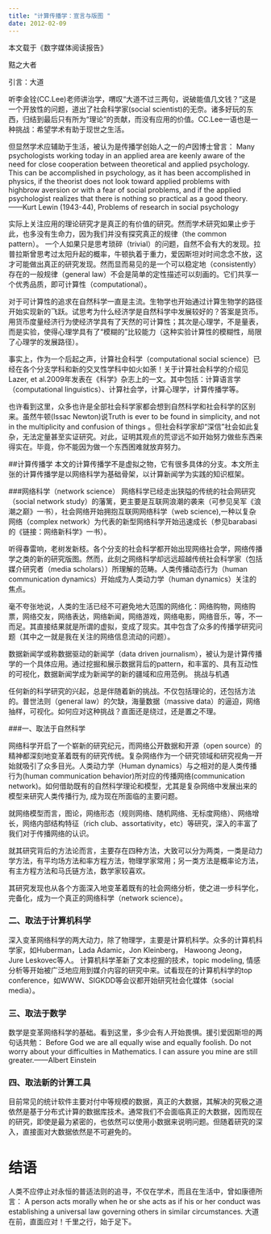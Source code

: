```yaml
---
title: "计算传播学：宣言与版图 "
date: 2012-02-09
---
```

<!--more-->


本文载于《数字媒体阅读报告》


黠之大者

引言：大道

听李金铨(CC.Lee)老师讲治学，喟叹“大道不过三两句，说破能值几文钱？”这是一个开放性的问题，道出了社会科学家(social scientist)的无奈。诸多好玩的东西，归结到最后只有所为“理论”的贡献，而没有应用的价值。CC.Lee一语也是一种挑战：希望学术有助于现世之生活。

但显然学术应辅助于生活，被认为是传播学创始人之一的卢因博士曾言：
Many psychologists working today in an applied area are keenly aware of the need for close cooperation between theoretical and applied psychology. This can be accomplished in psychology, as it has been accomplished in physics, if the theorist does not look toward applied problems with highbrow aversion or with a fear of social problems, and if the applied psychologist realizes that there is nothing so practical as a good theory.
——Kurt Lewin (1943-44), Problems of research in social psychology

实际上关注应用的理论研究才是真正的有价值的研究。然而学术研究如果止步于此，也多没有生命力，因为我们并没有探究真正的规律（the common pattern）。 一个人如果只是思考琐碎（trivial）的问题，自然不会有大的发现。拉普拉斯曾思考过太阳升起的概率，牛顿执着于重力，爱因斯坦对时间念念不放，这才可能做出真正的研究发现。然而显而易见的是一个可以稳定地（consistently）存在的一般规律（general law）不会是简单的定性描述可以刻画的。它们共享一个优秀品质，即可计算性（computational）。

对于可计算性的追求在自然科学一直是主流。生物学也开始通过计算生物学的路径开始实现新的飞跃。试思考为什么经济学是自然科学中发展较好的？答案是货币。用货币度量经济行为使经济学具有了天然的可计算性；其次是心理学，不是量表，而是实验，使得心理学具有了“模糊的”比较能力（这种实验计算性的模糊性，局限了心理学的发展路径）。

事实上，作为一个后起之声，计算社会科学（computational social science）已经在各个分支学科和新的交叉性学科中如火如荼！关于计算社会科学的介绍见Lazer, et al.2009年发表在《科学》杂志上的一文。其中包括：计算语言学（computational linguistics）、计算社会学，计算心理学，计算传播学等。   

也许看到这里，众多也许是全部社会科学家都会想到自然科学和社会科学的区别来。虽然牛顿(Issac Newton)说Truth is ever to be found in simplicity, and not in the multiplicity and confusion of things 。但社会科学家却“深信”社会如此复杂，无法定量甚至实证研究。对此，证明其观点的荒谬远不如开始努力做些东西来得实在。毕竟，你不能因为做一个东西困难就放弃努力。

##计算传播学
本文的计算传播学不是虚拟之物，它有很多具体的分支。本文所主张的计算传播学是以网络科学为基础骨架，以计算新闻学为实践的知识框架。

###网络科学（network science）
网络科学已经走出狭隘的传统的社会网研究（social network study）的藩篱，更主要是互联网浪潮的袭来（可参见吴军《浪潮之巅》一书），社会网络开始拥抱互联网网络科学（web science),一种以复杂网络（complex network）为代表的新型网络科学开始迅速成长（参见barabasi的《链接：网络新科学》一书）。

听得春雷响，老树发新枝。各个分支的社会科学都开始出现网络社会学，网络传播学之类的新的研究版图。然而，此刻之网络科学却远远超越传统社会科学家（包括媒介研究者（media scholars））所理解的范畴。人类传播动态行为（human communication dynamics）开始成为人类动力学（human dynamics）关注的焦点。

毫不夸张地说，人类的生活已经不可避免地大范围的网络化：网络购物，网络购票，网络交友，网络表达，网络新闻，网络游戏，网络电影，网络音乐，等，不一而足。其直接结果就是所谓的虚拟，变成了现实。其中包含了众多的传播学研究问题（其中之一就是我在关注的网络信息流动的问题）。

数据新闻学或称数据驱动的新闻学（data driven journalism），被认为是计算传播学的一个具体应用。通过挖掘和展示数据背后的pattern，和丰富的、具有互动性的可视化，数据新闻学成为新闻学的新的疆域和应用范例。
挑战与机遇

任何新的科学研究的兴起，总是伴随着新的挑战。不仅包括理论的，还包括方法的。普世法则（general law）的欠缺，海量数据（massive data）的逼迫，网络抽样，可视化。如何应对这种挑战？直面还是绕过，还是置之不理。

###一、取法于自然科学

网络科学开启了一个崭新的研究纪元，而网络公开数据和开源（open source）的精神都深刻地变革着既有的研究传统。复杂网络作为一个研究领域和研究视角一开始就吸引了众多目光。人类动力学（Human dynamics）与之相对的是人类传播行为(human communication behavior)所对应的传播网络(communication network)。如何借助既有的自然科学理论和模型，尤其是复杂网络中发展出来的模型来研究人类传播行为, 成为现在所面临的主要问题。

就网络模型而言，图论，网络形态（规则网络、随机网络、无标度网络）、网络增长，网络内部结构特征（rich club、assortativity，etc）等研究，深入的丰富了我们对于传播网络的认识。

就其研究背后的方法论而言，主要存在四种方法，大致可以分为两类，一类是动力学方法，有平均场方法和率方程方法，物理学家常用；另一类方法是概率论方法，有主方程方法和马氏链方法，数学家较喜欢。

其研究发现也从各个方面深入地变革着既有的社会网络分析，使之进一步科学化，完备化，成为一个真正的网络科学（network science）。

### 二、取法于计算机科学
深入变革网络科学的两大动力，除了物理学，主要是计算机科学。众多的计算机科学家，如Huberman，Lada Adamic，Jon Kleinberg， Hawoong Jeong， Jure Leskovec等人。
计算机科学革新了文本挖掘的技术，topic modeling, 情感分析等开始被广泛地应用到媒介内容的研究中来。试看现在的计算机科学的top conference，如WWW、SIGKDD等会议都开始研究社会化媒体（social media）。

### 三、取法于数学
   数学是变革网络科学的基础。看到这里，多少会有人开始畏惧。援引爱因斯坦的两句话共勉：
   Before God we are all equally wise and equally foolish. Do not worry about your difficulties in Mathematics. I can assure you mine are still greater.——Albert Einstein
### 四、取法新的计算工具

目前常见的统计软件主要对付中等规模的数据，真正的大数据，其解决的究极之道依然是基于分布式计算的数据库技术。通常我们不会面临真正的大数据，因而现在的研究，即使是最为紧密的，也依然可以使用小数据来说明问题。但随着研究的深入，直接面对大数据依然是不可避免的。

# 结语
人类不应停止对永恒的普适法则的追寻，不仅在学术，而且在生活中，曾如康德所言：
A person acts morally when he or she acts as if his or her conduct was establishing a universal law governing others in similar circumstances.
大道在前，直面应对！千里之行，始于足下。
